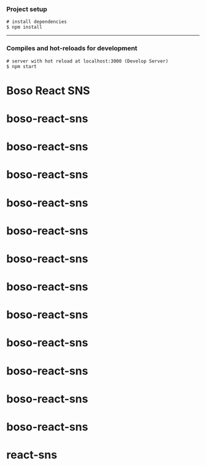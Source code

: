 ### Project setup

```
# install dependencies
$ npm install
```
***

### Compiles and hot-reloads for development

```
# server with hot reload at localhost:3000 (Develop Server)
$ npm start
```
# Boso React SNS
# boso-react-sns
# boso-react-sns
# boso-react-sns
# boso-react-sns
# boso-react-sns
# boso-react-sns
# boso-react-sns
# boso-react-sns
# boso-react-sns
# boso-react-sns
# boso-react-sns
# boso-react-sns
# react-sns
